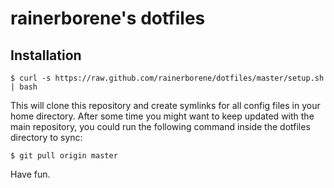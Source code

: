 # rainerborene's dotfiles

## Installation

    $ curl -s https://raw.github.com/rainerborene/dotfiles/master/setup.sh | bash

This will clone this repository and create symlinks for all config files in your 
home directory. After some time you might want to keep updated with the main
repository, you could run the following command inside the dotfiles directory
to sync:

    $ git pull origin master

Have fun.
